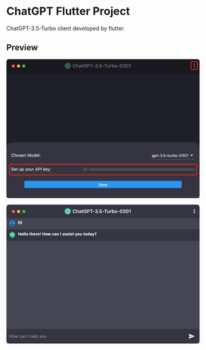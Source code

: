 # ChatGPT Flutter Project

ChatGPT-3.5-Turbo client developed by flutter.

## Preview

![](assets/images/set_key.png)

![](assets/images/app.png)
